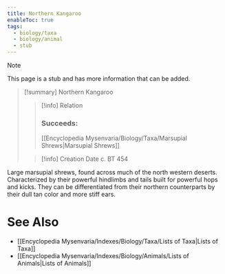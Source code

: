 ```yaml
---
title: Northern Kangaroo
enableToc: true
tags:
  - biology/taxa
  - biology/animal
  - stub
---
```


> [!note]
> This page is a stub and has more information that can be added.

> [!summary] Northern Kangaroo
> > [!info] Relation
> > ### Succeeds:
> > [[Encyclopedia Mysenvaria/Biology/Taxa/Marsupial Shrews|Marsupial Shrews]]
>
> > [!info] Creation Date
> > c. BT 454

Large marsupial shrews, found across much of the north western deserts. Characterized by their powerful hindlimbs and tails built for powerful hops and kicks. They can be differentiated from their northern counterparts by their dull tan color and more stiff ears.

# See Also
- [[Encyclopedia Mysenvaria/Indexes/Biology/Taxa/Lists of Taxa|Lists of Taxa]]
- [[Encyclopedia Mysenvaria/Indexes/Biology/Animals/Lists of Animals|Lists of Animals]]
